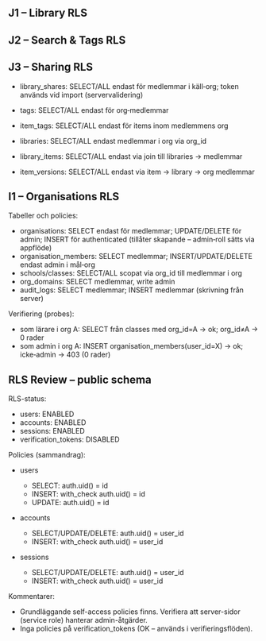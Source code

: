 ## J1 – Library RLS

## J2 – Search & Tags RLS

## J3 – Sharing RLS

- library_shares: SELECT/ALL endast för medlemmar i käll‑org; token används vid import (servervalidering)

- tags: SELECT/ALL endast för org‑medlemmar
- item_tags: SELECT/ALL endast för items inom medlemmens org

- libraries: SELECT/ALL endast medlemmar i org via org_id
- library_items: SELECT/ALL endast via join till libraries → medlemmar
- item_versions: SELECT/ALL endast via item → library → org medlemmar

## I1 – Organisations RLS

Tabeller och policies:

- organisations: SELECT endast för medlemmar; UPDATE/DELETE för admin; INSERT för authenticated (tillåter skapande – admin‑roll sätts via appflöde)
- organisation_members: SELECT medlemmar; INSERT/UPDATE/DELETE endast admin i mål‑org
- schools/classes: SELECT/ALL scopat via org_id till medlemmar i org
 - org_domains: SELECT medlemmar, write admin
 - audit_logs: SELECT medlemmar; INSERT medlemmar (skrivning från server)

Verifiering (probes):
- som lärare i org A: SELECT från classes med org_id=A → ok; org_id≠A → 0 rader
- som admin i org A: INSERT organisation_members(user_id=X) → ok; icke‑admin → 403 (0 rader)

## RLS Review – public schema

RLS-status:

- users: ENABLED
- accounts: ENABLED
- sessions: ENABLED
- verification_tokens: DISABLED

Policies (sammandrag):

- users
  - SELECT: auth.uid() = id
  - INSERT: with_check auth.uid() = id
  - UPDATE: auth.uid() = id

- accounts
  - SELECT/UPDATE/DELETE: auth.uid() = user_id
  - INSERT: with_check auth.uid() = user_id

- sessions
  - SELECT/UPDATE/DELETE: auth.uid() = user_id
  - INSERT: with_check auth.uid() = user_id

Kommentarer:

- Grundläggande self-access policies finns. Verifiera att server-sidor (service role) hanterar admin-åtgärder.
- Inga policies på verification_tokens (OK – används i verifieringsflöden).


